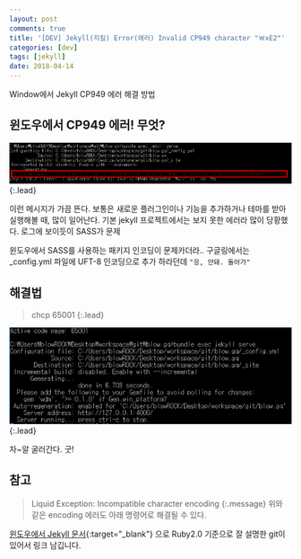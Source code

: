 ```yaml
---
layout: post
comments: true
title: '[DEV] Jekyll(지킬) Error(에러) Invalid CP949 character "￦xE2"'
categories: [dev]
tags: [jekyll]
date: 2018-04-14
---
```


Window에서 Jekyll CP949 에러 해결 방법


## 윈도우에서 CP949 에러! 무엇?

![image](/assets/img/post/jekyll-error/1.png){:.lead}

이런 메시지가 가끔 뜬다. 보통은 새로운 플러그인이나 기능을 추가하거나 테마를 받아 실행해볼 때, 많이 일어난다. 기본 jekyll 프로젝트에서는 보지 못한 에러라 많이 당황했다. 로그에 보이듯이 SASS가 문제

윈도우에서 SASS를 사용하는 패키지 인코딩이 문제카더라.. 
구글링에서는 _config.yml 파일에 UFT-8 인코딩으로 추가 하라던데 `"응, 안돼. 돌아가"`

## 해결법

>chcp 65001
{:.lead}

![image](/assets/img/post/jekyll-error/2.png){:.lead}

자~알 굴러간다. 굿!


## 참고

>Liquid Exception: Incompatible character encoding
{:.message}
위와 같은 encoding 에러도 아래 명령어로 해결될 수 있다.

[윈도우에서 Jekyll 문서](https://github.com/juthilo/run-jekyll-on-windows){:target="_blank"} 으로 Ruby2.0 기준으로 잘 설명한 git이 있어서 링크 남깁니다.
